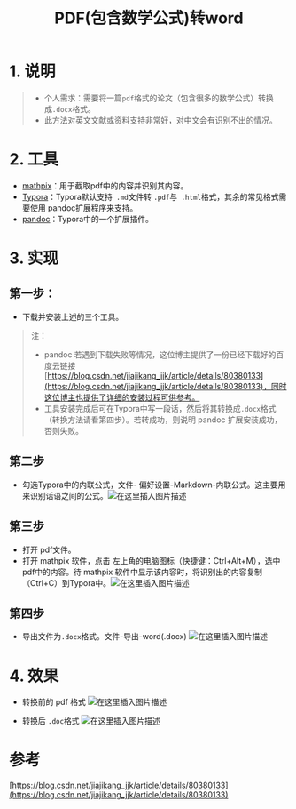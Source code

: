 ﻿---
layout: post
title: PDF(包含数学公式)转word
categories: 其他
description: 将PDF中的数学公式完美的转成.doc格式
keywords: PDF，word，mathpix，pandoc，Typora
---


#  1. 说明
> - 个人需求：需要将一篇`pdf`格式的论文（包含很多的数学公式）转换成`.docx`格式。
> - 此方法对英文文献或资料支持非常好，对中文会有识别不出的情况。

# 2. 工具
- [mathpix](https://mathpix.com/)：用于截取pdf中的内容并识别其内容。
- [Typora](https://www.typora.io/)：Typora默认支持` .md`文件转 `.pdf`与` .html`格式，其余的常见格式需要使用 pandoc扩展程序来支持。
- [pandoc](https://www.pandoc.org/)：Typora中的一个扩展插件。

# 3. 实现
## 第一步：
- 下载并安装上述的三个工具。
> 注：
> - pandoc 若遇到下载失败等情况，这位博主提供了一份已经下载好的百度云链接[https://blog.csdn.net/jiajikang_jjk/article/details/80380133](https://blog.csdn.net/jiajikang_jjk/article/details/80380133)，同时这位博主也提供了详细的安装过程可供参考。
> - 工具安装完成后可在Typora中写一段话，然后将其转换成`.docx`格式（转换方法请看第四步）。若转成功，则说明 pandoc 扩展安装成功，否则失败。

## 第二步
- 勾选Typora中的内联公式，文件- 偏好设置-Markdown-内联公式。这主要用来识别话语之间的公式。![在这里插入图片描述](https://img-blog.csdnimg.cn/20201016130803393.png?x-oss-process=image/watermark,type_ZmFuZ3poZW5naGVpdGk,shadow_10,text_aHR0cHM6Ly9ibG9nLmNzZG4ubmV0L3dlaXhpbl80Mzg2NjA2OA==,size_10,color_FFFFFF,t_70#pic_center)  

## 第三步
- 打开 pdf文件。
- 打开 mathpix 软件，点击 左上角的电脑图标（快捷键：Ctrl+Alt+M），选中pdf中的内容。待 mathpix 软件中显示该内容时，将识别出的内容复制（Ctrl+C）到Typora中。![在这里插入图片描述](https://img-blog.csdnimg.cn/2020101613495658.png?x-oss-process=image/watermark,type_ZmFuZ3poZW5naGVpdGk,shadow_10,text_aHR0cHM6Ly9ibG9nLmNzZG4ubmV0L3dlaXhpbl80Mzg2NjA2OA==,size_10,color_FFFFFF,t_70#pic_center)

## 第四步
- 导出文件为`.docx`格式。文件-导出-word(.docx)
![在这里插入图片描述](https://img-blog.csdnimg.cn/20201016135124992.png?x-oss-process=image/watermark,type_ZmFuZ3poZW5naGVpdGk,shadow_10,text_aHR0cHM6Ly9ibG9nLmNzZG4ubmV0L3dlaXhpbl80Mzg2NjA2OA==,size_10,color_FFFFFF,t_70#pic_center)

# 4. 效果
- 转换前的 pdf 格式
![在这里插入图片描述](https://img-blog.csdnimg.cn/20201016135433325.png?x-oss-process=image/watermark,type_ZmFuZ3poZW5naGVpdGk,shadow_10,text_aHR0cHM6Ly9ibG9nLmNzZG4ubmV0L3dlaXhpbl80Mzg2NjA2OA==,size_10,color_FFFFFF,t_70#pic_center)

- 转换后 `.doc`格式
![在这里插入图片描述](https://img-blog.csdnimg.cn/20201016135309340.png?x-oss-process=image/watermark,type_ZmFuZ3poZW5naGVpdGk,shadow_10,text_aHR0cHM6Ly9ibG9nLmNzZG4ubmV0L3dlaXhpbl80Mzg2NjA2OA==,size_10,color_FFFFFF,t_70#pic_center)
# 参考
[https://blog.csdn.net/jiajikang_jjk/article/details/80380133](https://blog.csdn.net/jiajikang_jjk/article/details/80380133)





